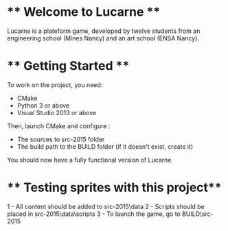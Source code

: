 ﻿# ** Welcome to Lucarne ** 

Lucarne is a plateform game, developed by twelve students from an engineering school (Mines Nancy) and an art school (ENSA Nancy).


 # ** Getting Started **
 
To work on the project, you need:
 - CMake
 - Python 3 or above
 - Visual Studio 2013 or above
 
 Then, launch CMake and configure :
 - The sources to src-2015 folder
 - The build path to the BUILD folder (if it doesn't exist, create it)
 
 You should now have a fully functional version of Lucarne
 
 
 # ** Testing sprites with this project**
 
 1 - All content should be added to src-2015\data
 2 - Scripts should be placed in src-2015\data\scripts
 3 - To launch the game, go to BUILD\src-2015
